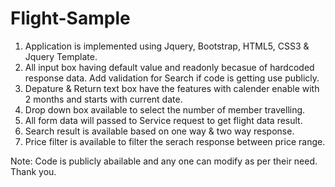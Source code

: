 # Flight-Sample

1. Application is implemented using Jquery, Bootstrap, HTML5, CSS3 & Jquery Template.
2. All input box having default value and readonly becasue of hardcoded response data. Add validation for Search if code is getting use publicly.
3. Depature & Return text box have the features with calender enable with 2 months and starts with current date.
4. Drop down box available to select the number of member travelling.
5. All form data will passed to Service request to get flight data result.
6. Search result is available based on one way & two way response.
7. Price filter is available to filter the serach response between price range.

Note: Code is publicly abailable and any one can modify as per their need. Thank you. 
